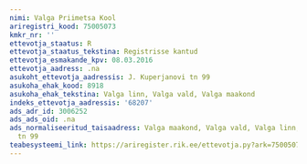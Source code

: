 ```yaml
---
nimi: Valga Priimetsa Kool
ariregistri_kood: 75005073
kmkr_nr: ''
ettevotja_staatus: R
ettevotja_staatus_tekstina: Registrisse kantud
ettevotja_esmakande_kpv: 08.03.2016
ettevotja_aadress: .na
asukoht_ettevotja_aadressis: J. Kuperjanovi tn 99
asukoha_ehak_kood: 8918
asukoha_ehak_tekstina: Valga linn, Valga vald, Valga maakond
indeks_ettevotja_aadressis: '68207'
ads_adr_id: 3006252
ads_ads_oid: .na
ads_normaliseeritud_taisaadress: Valga maakond, Valga vald, Valga linn, J. Kuperjanovi
  tn 99
teabesysteemi_link: https://ariregister.rik.ee/ettevotja.py?ark=75005073&ref=rekvisiidid
---
```

